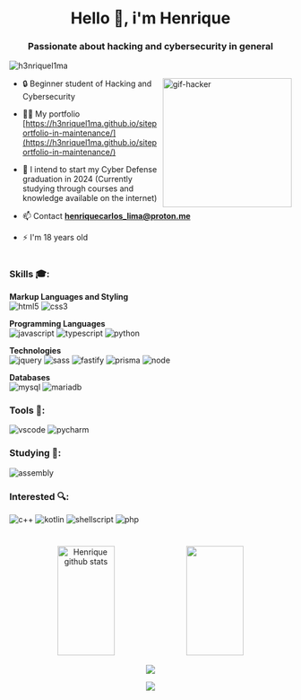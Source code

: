 <h1 align="center">Hello 👋, i'm Henrique</h1>
<h3 align="center">Passionate about hacking and cybersecurity in general</h3>

<p align="left"> <img src="https://komarev.com/ghpvc/?username=h3nriquel1ma&label=Profile%20views&color=0e75b6&style=flat" alt="h3nriquel1ma" /> </p>

<img width="230px" align="right" src="https://github.com/H3nriqueL1ma/H3nriqueL1ma/blob/main/GIF.gif" alt="gif-hacker"/>

- 🔒 Beginner student of Hacking and Cybersecurity

- 👨‍💻 My portfolio [https://h3nriquel1ma.github.io/siteportfolio-in-maintenance/](https://h3nriquel1ma.github.io/siteportfolio-in-maintenance/)

- 🔐 I intend to start my Cyber ​​Defense graduation in 2024 (Currently studying through courses and knowledge available on the internet)

- 📫 Contact **henriquecarlos_lima@proton.me**

- ⚡ I'm 18 years old
<h1></h1>
<h3 align="left">Skills 🎓:</h3>
<p align="left">
  <strong>Markup Languages and Styling</strong><br>
  <img src="https://img.shields.io/badge/HTML5-E34F26?style=for-the-badge&logo=html5&logoColor=white" alt="html5"/> 
  <img src="https://img.shields.io/badge/CSS3-1572B6?style=for-the-badge&logo=css3&logoColor=white" alt="css3"/>
  
  <strong>Programming Languages</strong><br> 
  <img src="https://img.shields.io/badge/JavaScript-F7DF1E?style=for-the-badge&logo=javascript&logoColor=black" alt="javascript"/>
  <img src="https://img.shields.io/badge/TypeScript-007ACC?style=for-the-badge&logo=typescript&logoColor=white" alt="typescript"/>
  <img src="https://img.shields.io/badge/Python-3776AB?style=for-the-badge&logo=python&logoColor=white" alt="python"/><br>
  
  <strong>Technologies</strong><br> 
  <img src="https://img.shields.io/badge/jQuery-0769AD?style=for-the-badge&logo=jquery&logoColor=white" alt="jquery"/>
  <img src="https://img.shields.io/badge/Sass-CC6699?style=for-the-badge&logo=sass&logoColor=white" alt="sass"/>
  <img src="https://img.shields.io/badge/fastify-%23000000.svg?style=for-the-badge&logo=fastify&logoColor=white" alt="fastify"/>
  <img src="https://img.shields.io/badge/Prisma-3982CE?style=for-the-badge&logo=Prisma&logoColor=white" alt="prisma"/>
  <img src="https://img.shields.io/badge/node.js-6DA55F?style=for-the-badge&logo=node.js&logoColor=white" alt="node"/>
  
  <strong>Databases</strong><br> 
  <img src="https://img.shields.io/badge/MySQL-00000F?style=for-the-badge&logo=mysql&logoColor=white" alt="mysql"/>
  <img src="https://img.shields.io/badge/MariaDB-003545?style=for-the-badge&logo=mariadb&logoColor=white" alt="mariadb"/><br>
</p>

<h3 align="left">Tools 🧰:</h3>
<p align="left">
  <img src="https://img.shields.io/badge/Visual_Studio_Code-0078D4?style=for-the-badge&logo=visual%20studio%20code&logoColor=white" alt="vscode"/>
  <img src="https://img.shields.io/badge/PyCharm-000000.svg?&style=for-the-badge&logo=PyCharm&logoColor=white" alt="pycharm"/>   
</p>

<h3 align="left">Studying 📖:</h3>
<p align="left">
  <img src="https://img.shields.io/badge/-ASSEMBLY-lightgrey?style=for-the-badge&logo=rotaryinternational&logoColor=white" alt="assembly"/>
</p>

<h3 align="left">Interested 🔍:</h3>
<p align="left">
  <img src="https://img.shields.io/badge/C%2B%2B-00599C?style=for-the-badge&logo=c%2B%2B&logoColor=white" alt="c++"/>
  <img src="https://img.shields.io/badge/Kotlin-0095D5?&style=for-the-badge&logo=kotlin&logoColor=white" alt="kotlin"/>
  <img src="https://img.shields.io/badge/Shell_Script-121011?style=for-the-badge&logo=gnu-bash&logoColor=white" alt="shellscript"/>
  <img src="https://img.shields.io/badge/php-%23777BB4.svg?style=for-the-badge&logo=php&logoColor=white" alt="php"/>
</p>
<h1></h1>
<div align="center">  
  <img width="45%" height="195px" src="https://github-readme-stats-sigma-five.vercel.app/api?username=H3nriqueL1ma&show_icons=true&count_private=true&hide_border=true&theme=tokyonight" alt="Henrique github stats" /> 
  <img width="45%" height="195px" src="https://github-readme-stats-sigma-five.vercel.app/api/top-langs/?username=H3nriqueL1ma&layout=compact&hide_border=true&theme=tokyonight" />
  
  <a href="http://www.github.com/H3nriqueL1ma"><img src="https://github-readme-streak-stats.herokuapp.com/?user=H3nriqueL1ma&theme=tokyonight&hide_border=true" /></a>
</div>

<p align="center">
  <img src="https://github-profile-trophy.vercel.app/?username=H3nriqueL1ma&theme=tokyonight&row=1&no-bg=true&column=6&margin-w=15&margin-h=15" />
</p>
